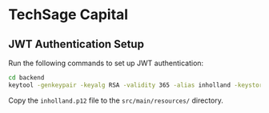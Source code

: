 # TechSage Capital

## JWT Authentication Setup

Run the following commands to set up JWT authentication:

```bash
cd backend
keytool -genkeypair -keyalg RSA -validity 365 -alias inholland -keystore inholland.p12 -storetype PKCS12
```

Copy the `inholland.p12` file to the `src/main/resources/` directory.
